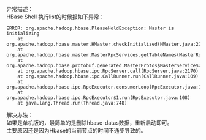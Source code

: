 异常描述：<br>
HBase Shell 执行list的时候报如下异常：
```
ERROR: org.apache.hadoop.hbase.PleaseHoldException: Master is initializing
	at org.apache.hadoop.hbase.master.HMaster.checkInitialized(HMaster.java:2268)
	at org.apache.hadoop.hbase.master.MasterRpcServices.getTableNames(MasterRpcServices.java:899)
	at org.apache.hadoop.hbase.protobuf.generated.MasterProtos$MasterService$2.callBlockingMethod(MasterProtos.java:55650)
	at org.apache.hadoop.hbase.ipc.RpcServer.call(RpcServer.java:2170)
	at org.apache.hadoop.hbase.ipc.CallRunner.run(CallRunner.java:109)
	at org.apache.hadoop.hbase.ipc.RpcExecutor.consumerLoop(RpcExecutor.java:133)
	at org.apache.hadoop.hbase.ipc.RpcExecutor$1.run(RpcExecutor.java:108)
	at java.lang.Thread.run(Thread.java:748)
```
解决办法：<br>
如果是单机版的，最简单的是删除hbase-datas数据，重新启动即可。<br>
主要原因还是因为Hbase的当前节点的时间不通步导致的。<br>
